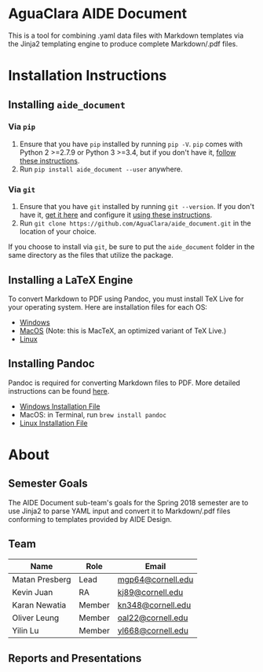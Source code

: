 # AguaClara AIDE Document

This is a tool for combining .yaml data files with Markdown templates via the Jinja2 templating engine to produce complete Markdown/.pdf files.

# Installation Instructions

## Installing `aide_document`

### Via `pip`

1. Ensure that you have `pip` installed by running `pip -V`. `pip` comes with Python 2 >=2.7.9 or Python 3 >=3.4, but if you don't have it, [follow these instructions](https://pip.pypa.io/en/stable/installing/ "Pip Installation Instructions").
2. Run `pip install aide_document --user` anywhere.

### Via `git`

1. Ensure that you have `git` installed by running `git --version`. If you don't have it, [get it here](https://git-scm.com/downloads "Git Installation") and configure it [using these instructions](https://git-scm.com/book/en/v2/Getting-Started-First-Time-Git-Setup "Git Configuration").
2. Run `git clone https://github.com/AguaClara/aide_document.git` in the location of your choice.

If you choose to install via `git`, be sure to put the `aide_document` folder in the same directory as the files that utilize the package.

## Installing a LaTeX Engine

To convert Markdown to PDF using Pandoc, you must install TeX Live for your operating system. Here are installation files for each OS:
* [Windows](http://mirror.ctan.org/systems/texlive/tlnet/install-tl-windows.exe "Windows TeX Live Installation File")
* [MacOS](http://tug.org/cgi-bin/mactex-download/MacTeX.pkg "MacOS MacTeX Installation File") (Note: this is MacTeX, an optimized variant of TeX Live.)
* [Linux](http://mirror.ctan.org/systems/texlive/tlnet/install-tl-unx.tar.gz "Linux TeX Live Installation File")

## Installing Pandoc

Pandoc is required for converting Markdown files to PDF. More detailed instructions can be found [here](https://pandoc.org/installing.html).
* [Windows Installation File](https://github.com/jgm/pandoc/releases/download/2.1.2/pandoc-2.1.2-windows.msi "Windows Pandoc Installation File")
* MacOS: in Terminal, run `brew install pandoc`
* [Linux Installation File](https://github.com/jgm/pandoc/releases/download/2.1.2/pandoc-2.1.2-1-amd64.deb "Linux Pandoc Installation File")

# About

## Semester Goals

The AIDE Document sub-team's goals for the Spring 2018 semester are to use Jinja2 to parse YAML input and convert it to Markdown/.pdf files conforming to templates provided by AIDE Design.
## Team

| Name           | Role   | Email             |
|----------------|--------|-------------------|
| Matan Presberg | Lead   | mgp64@cornell.edu |
| Kevin Juan     | RA     | kj89@cornell.edu  |
| Karan Newatia  | Member | kn348@cornell.edu |
| Oliver Leung   | Member | oal22@cornell.edu |
| Yilin Lu       | Member | yl668@cornell.edu |

## Reports and Presentations
